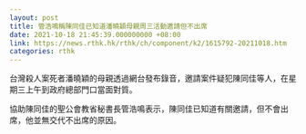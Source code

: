 ```yaml
---
layout: post
title: 管浩鳴稱陳同佳已知道潘曉穎母親周三活動邀請但不出席
date: 2021-10-18 21:45:39.000000000 +08:00
link: https://news.rthk.hk/rthk/ch/component/k2/1615792-20211018.htm
categories: rthk
---
```


台灣殺人案死者潘曉穎的母親透過網台發布錄音，邀請案件疑犯陳同佳等人，在星期三上午到政府總部門口當面對質。

協助陳同佳的聖公會教省秘書長管浩鳴表示，陳同佳已知道有關邀請，但不會出席，他並無交代不出席的原因。
